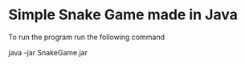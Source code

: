 # Simple Snake Game made in Java

To run the program run the following command


java -jar SnakeGame.jar
